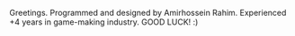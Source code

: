 Greetings. Programmed and designed by Amirhossein Rahim.
Experienced +4 years in game-making industry.
GOOD LUCK! :)
